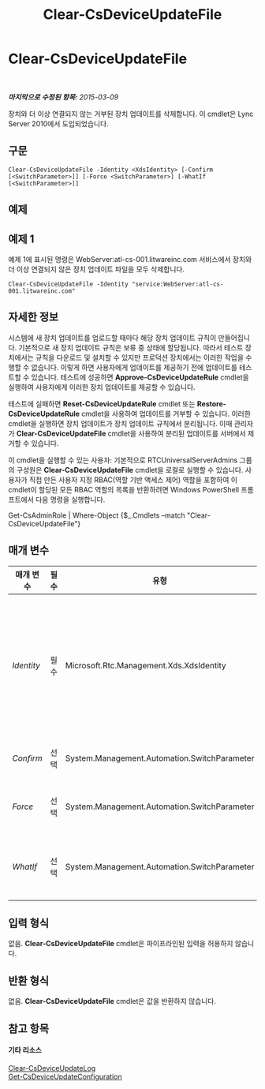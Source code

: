 ﻿---
title: Clear-CsDeviceUpdateFile
TOCTitle: Clear-CsDeviceUpdateFile
ms:assetid: 34c5bb61-fcba-4e93-bb21-83b9611f3045
ms:mtpsurl: https://technet.microsoft.com/ko-kr/library/Gg425835(v=OCS.15)
ms:contentKeyID: 49303264
ms.date: 08/10/2015
mtps_version: v=OCS.15
ms.translationtype: HT
---

# Clear-CsDeviceUpdateFile

 

_**마지막으로 수정된 항목:** 2015-03-09_

장치와 더 이상 연결되지 않는 거부된 장치 업데이트를 삭제합니다. 이 cmdlet은 Lync Server 2010에서 도입되었습니다.

## 구문

    Clear-CsDeviceUpdateFile -Identity <XdsIdentity> [-Confirm [<SwitchParameter>]] [-Force <SwitchParameter>] [-WhatIf [<SwitchParameter>]]

## 예제

## 예제 1

예제 1에 표시된 명령은 WebServer:atl-cs-001.litwareinc.com 서비스에서 장치와 더 이상 연결되지 않은 장치 업데이트 파일을 모두 삭제합니다.

    Clear-CsDeviceUpdateFile -Identity "service:WebServer:atl-cs-001.litwareinc.com"

## 자세한 정보

시스템에 새 장치 업데이트를 업로드할 때마다 해당 장치 업데이트 규칙이 만들어집니다. 기본적으로 새 장치 업데이트 규칙은 보류 중 상태에 할당됩니다. 따라서 테스트 장치에서는 규칙을 다운로드 및 설치할 수 있지만 프로덕션 장치에서는 이러한 작업을 수행할 수 없습니다. 이렇게 하면 사용자에게 업데이트를 제공하기 전에 업데이트를 테스트할 수 있습니다. 테스트에 성공하면 **Approve-CsDeviceUpdateRule** cmdlet을 실행하여 사용자에게 이러한 장치 업데이트를 제공할 수 있습니다.

테스트에 실패하면 **Reset-CsDeviceUpdateRule** cmdlet 또는 **Restore-CsDeviceUpdateRule** cmdlet을 사용하여 업데이트를 거부할 수 있습니다. 이러한 cmdlet을 실행하면 장치 업데이트가 장치 업데이트 규칙에서 분리됩니다. 이때 관리자가 **Clear-CsDeviceUpdateFile** cmdlet을 사용하여 분리된 업데이트를 서버에서 제거할 수 있습니다.

이 cmdlet을 실행할 수 있는 사용자: 기본적으로 RTCUniversalServerAdmins 그룹의 구성원은 **Clear-CsDeviceUpdateFile** cmdlet을 로컬로 실행할 수 있습니다. 사용자가 직접 만든 사용자 지정 RBAC(역할 기반 액세스 제어) 역할을 포함하여 이 cmdlet이 할당된 모든 RBAC 역할의 목록을 반환하려면 Windows PowerShell 프롬프트에서 다음 명령을 실행합니다.

Get-CsAdminRole | Where-Object {$\_.Cmdlets –match "Clear-CsDeviceUpdateFile"}

## 매개 변수


<table>
<colgroup>
<col style="width: 25%" />
<col style="width: 25%" />
<col style="width: 25%" />
<col style="width: 25%" />
</colgroup>
<thead>
<tr class="header">
<th>매개 변수</th>
<th>필수</th>
<th>유형</th>
<th>설명</th>
</tr>
</thead>
<tbody>
<tr class="odd">
<td><p><em>Identity</em></p></td>
<td><p>필수</p></td>
<td><p>Microsoft.Rtc.Management.Xds.XdsIdentity</p></td>
<td><p>장치 업데이트 파일을 호스트하는 서비스의 고유 식별자입니다. 예를 들어 -Identity &quot;service:WebServer:atl-cs-001.litwareinc.com&quot; 구문은 atl-cs-001.litwareinc.com 풀에 대한 웹 서비스 서비스에서 장치 업데이트 파일을 지웁니다.</p></td>
</tr>
<tr class="even">
<td><p><em>Confirm</em></p></td>
<td><p>선택</p></td>
<td><p>System.Management.Automation.SwitchParameter</p></td>
<td><p>명령을 실행하기 전에 확인 메시지를 표시합니다.</p></td>
</tr>
<tr class="odd">
<td><p><em>Force</em></p></td>
<td><p>선택</p></td>
<td><p>System.Management.Automation.SwitchParameter</p></td>
<td><p>명령을 실행할 때 발생할 수 있는 심각하지 않은 오류 메시지를 표시하지 않습니다.</p></td>
</tr>
<tr class="even">
<td><p><em>WhatIf</em></p></td>
<td><p>선택</p></td>
<td><p>System.Management.Automation.SwitchParameter</p></td>
<td><p>명령을 실제로 실행하지 않고도 명령이 실행될 경우 발생할 수 있는 현상을 설명합니다.</p></td>
</tr>
</tbody>
</table>


## 입력 형식

없음. **Clear-CsDeviceUpdateFile** cmdlet은 파이프라인된 입력을 허용하지 않습니다.

## 반환 형식

없음. **Clear-CsDeviceUpdateFile** cmdlet은 값을 반환하지 않습니다.

## 참고 항목

#### 기타 리소스

[Clear-CsDeviceUpdateLog](clear-csdeviceupdatelog.md)  
[Get-CsDeviceUpdateConfiguration](get-csdeviceupdateconfiguration.md)


